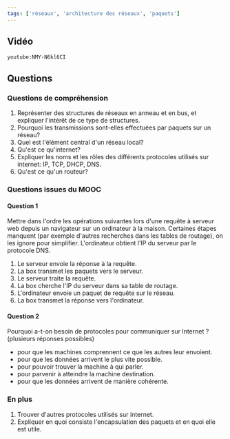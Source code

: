 ```yaml
---
tags: ['réseaux', 'architecture des réseaux', 'paquets']
---
```


## Vidéo

`youtube:NMY-N6kl6CI`

## Questions

### Questions de compréhension

1. Représenter des structures de réseaux en anneau et en bus, et expliquer l'intérêt de ce type de structures.
2. Pourquoi les transmissions sont-elles effectuées par paquets sur un réseau?
3. Quel est l'élément central d'un réseau local?
4. Qu'est ce qu'internet?
5. Expliquer les noms et les rôles des différents protocoles utilisés sur internet: IP, TCP, DHCP, DNS.
6. Qu'est ce qu'un routeur?

### Questions issues du MOOC

#### Question 1

Mettre dans l'ordre les opérations suivantes lors d'une requête à serveur web depuis un navigateur sur un ordinateur à la maison. Certaines étapes manquent (par exemple d'autres recherches dans les tables de routage), on les ignore pour simplifier.
L'ordinateur obtient l'IP du serveur par le protocole DNS.

1. Le serveur envoie la réponse à la requête.
2. La box transmet les paquets vers le serveur.
3. Le serveur traite la requête.
4. La box cherche l'IP du serveur dans sa table de routage.
5. L'ordinateur envoie un paquet de requête sur le réseau.
6. La box transmet la réponse vers l'ordinateur.

#### Question 2

Pourquoi a-t-on besoin de protocoles pour communiquer sur Internet ? (plusieurs réponses possibles)

- pour que les machines comprennent ce que les autres leur envoient.
- pour que les données arrivent le plus vite possible.
- pour pouvoir trouver la machine à qui parler.
- pour parvenir à atteindre la machine destination.
- pour que les données arrivent de manière cohérente.

### En plus

1. Trouver d'autres protocoles utilisés sur internet.
2. Expliquer en quoi consiste l'encapsulation des paquets et en quoi elle est utile.
